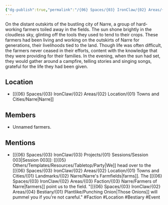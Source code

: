 ```yaml
---
{"dg-publish":true,"permalink":"/{06} Spaces/{03} IronClaw/{02} Areas/{03} Faction/{03} Narre/Farmers of Narre/","title":"Farmers of Narre"}
---
```


<!--The farmers working on the outskirts of Narre.-->

On the distant outskirts of the bustling city of Narre, a group of hard-working farmers toiled away in the fields. The sun shone brightly in the cloudless sky, glinting off the tools they used to tend to their crops. These farmers had been living and working on the outskirts of Narre for generations, their livelihoods tied to the land. Though life was often difficult, the farmers never ceased in their efforts, content with the knowledge that they were providing for their families. In the evening, when the sun had set, they would gather around a campfire, telling stories and singing songs, grateful for the life they had been given.

## Location

- [[{06} Spaces/{03} IronClaw/{02} Areas/{02} Location/{01} Towns and Cities/Narre\|Narre]]

## Members

- Unnamed farmers.

## Mentions

- [[{06} Spaces/{03} IronClaw/{03} Projects/{01} Sessions/Session 003\|Session 003]]: [[{05} Others/Templates/Resources/Tabletop/Party\|We]] head over to the [[{06} Spaces/{03} IronClaw/{02} Areas/{02} Location/{01} Towns and Cities/{01} Landmarks/{02} Narre/Narre's Farmfields\|farms]]. The [[{06} Spaces/{03} IronClaw/{02} Areas/{03} Faction/{03} Narre/Farmers of Narre\|farmers]] point us to the field. "[[{06} Spaces/{03} IronClaw/{02} Areas/{04} Bestiary/{01} Plantlike/Punching Onion\|Those Onions]] will pummel you if you're not careful." #Faction #Location #Bestiary #Event


